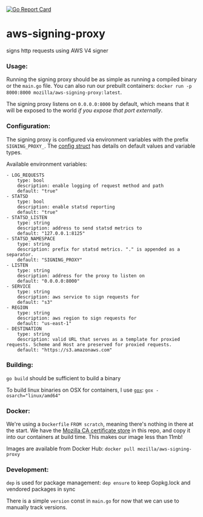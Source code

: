 [![Go Report Card](https://goreportcard.com/badge/github.com/mozilla-services/aws-signing-proxy)](https://goreportcard.com/report/github.com/mozilla-services/aws-signing-proxy)

# aws-signing-proxy
signs http requests using AWS V4 signer

### Usage:

Running the signing proxy should be as simple as running a compiled binary or the `main.go` file. You can also run our prebuilt containers: `docker run -p 8000:8000 mozilla/aws-signing-proxy:latest`.

The signing proxy listens on `0.0.0.0:8000` by default, which means that it will be exposed to the world _if you expose that port externally_.

### Configuration:

The signing proxy is configured via environment variables with the prefix `SIGNING_PROXY_`. The [config struct](https://github.com/mozilla-services/aws-signing-proxy/blob/master/main.go#L83-L92) has details on default values and variable types.

Available environment variables:

    - LOG_REQUESTS
        type: bool
        description: enable logging of request method and path
        default: "true"
    - STATSD
        type: bool
        description: enable statsd reporting
        default: "true"
    - STATSD_LISTEN
        type: string
        description: address to send statsd metrics to
        default: "127.0.0.1:8125"
    - STATSD_NAMESPACE
        type: string
        description: prefix for statsd metrics. "." is appended as a separator.
        default: "SIGNING_PROXY"
    - LISTEN
        type: string
        description: address for the proxy to listen on
        default: "0.0.0.0:8000"
    - SERVICE
        type: string
        description: aws service to sign requests for
        default: "s3"
    - REGION
        type: string
        description: aws region to sign requests for
        default: "us-east-1"
    - DESTINATION
        type: string
        description: valid URL that serves as a template for proxied requests. Scheme and Host are preserved for proxied requests.
        default: "https://s3.amazonaws.com"

### Building:

`go build` should be sufficient to build a binary

To build linux binaries on OSX for containers, I use [`gox`](https://github.com/mitchellh/gox): `gox -osarch="linux/amd64"`

### Docker:

We're using a `Dockerfile` `FROM scratch`, meaning there's nothing in there at the start.
We have the [Mozilla CA certificate store](https://curl.haxx.se/docs/caextract.html) in this repo, and copy it into our containers at build time.
This makes our image less than 11mb!

Images are available from Docker Hub: `docker pull mozilla/aws-signing-proxy`

### Development:

`dep` is used for package management:
  `dep ensure` to keep Gopkg.lock and vendored packages in sync

There is a simple `version` const in `main.go` for now that we can use to manually track versions.
